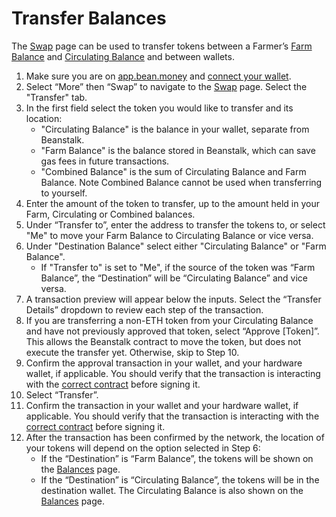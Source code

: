 # Transfer Balances

The [Swap](https://app.bean.money/#/swap) page can be used to transfer tokens between a Farmer’s [Farm Balance](../../protocol/glossary.md#farm-assets) and [Circulating Balance](../../protocol/glossary.md#circulating-beans) and between wallets.

1. Make sure you are on [app.bean.money](https://app.bean.money/) and [connect your wallet](../getting-started/connect-wallet.md).
2. Select “More” then “Swap” to navigate to the [Swap](https://app.bean.money/#/swap) page. Select the "Transfer" tab.
3. In the first field select the token you would like to transfer and its location:
   * "Circulating Balance" is the balance in your wallet, separate from Beanstalk.
   * "Farm Balance" is the balance stored in Beanstalk, which can save gas fees in future transactions.
   * "Combined Balance" is the sum of Circulating Balance and Farm Balance. Note Combined Balance cannot be used when transferring to yourself.
4. Enter the amount of the token to transfer, up to the amount held in your Farm, Circulating or Combined balances.
5. Under “Transfer to”, enter the address to transfer the tokens to, or select "Me" to move your Farm Balance to Circulating Balance or vice versa.
6. Under "Destination Balance" select either "Circulating Balance" or "Farm Balance".
   * If "Transfer to" is set to "Me", if the source of the token was “Farm Balance”, the “Destination” will be “Circulating Balance” and vice versa.
7. A transaction preview will appear below the inputs. Select the “Transfer Details” dropdown to review each step of the transaction.
8. If you are transferring a non-ETH token from your Circulating Balance and have not previously approved that token, select “Approve \[Token]”. This allows the Beanstalk contract to move the token, but does not execute the transfer yet. Otherwise, skip to Step 10.
9. Confirm the approval transaction in your wallet, and your hardware wallet, if applicable. You should verify that the transaction is interacting with the [correct contract](../../protocol/contracts.md) before signing it.
10. Select “Transfer”.
11. Confirm the transaction in your wallet and your hardware wallet, if applicable. You should verify that the transaction is interacting with the [correct contract](../../protocol/contracts.md) before signing it.
12. After the transaction has been confirmed by the network, the location of your tokens will depend on the option selected in Step 6:
    * If the “Destination” is “Farm Balance”, the tokens will be shown on the [Balances](https://app.bean.money/#/balances) page.
    * If the “Destination” is “Circulating Balance”, the tokens will be in the destination wallet. The Circulating Balance is also shown on the [Balances](https://app.bean.money/#/balances) page.
